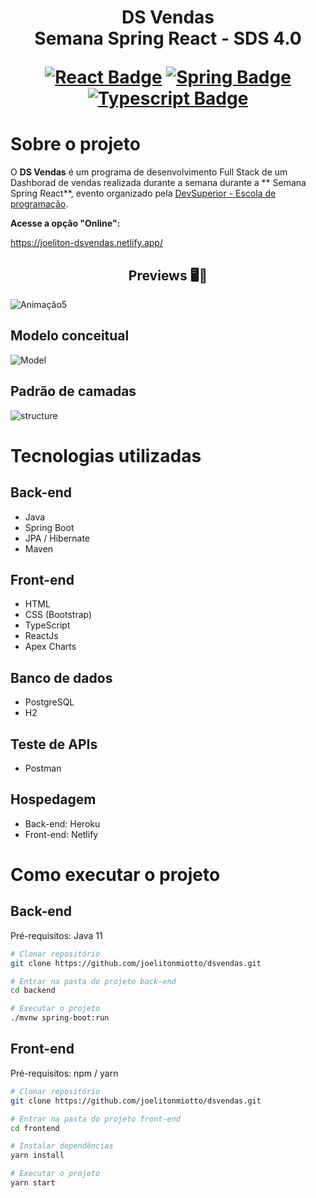 <h1 align="center">
    <strong>DS Vendas</strong>
    <br>Semana Spring React - SDS 4.0<br/>



[![React Badge](https://img.shields.io/badge/-React-61DBFB?style=for-the-badge&labelColor=black&logo=react&logoColor=61DBFB)](#) [![Spring Badge](https://img.shields.io/badge/-SpringBoot-6DB33F?style=for-the-badge&labelColor=black&logo=spring&logoColor=3C873A)](#) [![Typescript Badge](https://img.shields.io/badge/-Typescript-007acc?style=for-the-badge&labelColor=black&logo=typescript&logoColor=007acc)](#)




# Sobre o projeto

O **DS Vendas** é um programa de desenvolvimento Full Stack de um Dashborad de vendas realizada durante a semana durante a ** Semana  Spring  React**, evento organizado pela  [DevSuperior - Escola de programação](https://devsuperior.com.br "Site da DevSuperior").


**Acesse a opção "Online":**

https://joeliton-dsvendas.netlify.app/

<h2 align="center">Previews 🖥️📱</h2>

![Animação5](https://user-images.githubusercontent.com/61275275/138993205-d36c864f-6135-4ae8-aa6b-f13494ac55c3.gif)




## Modelo conceitual
![Model](https://user-images.githubusercontent.com/61275275/138994314-97dcf6ed-ba3e-403d-80c8-8c9c73a43acc.png)

## Padrão de camadas
![structure](https://user-images.githubusercontent.com/61275275/138994406-1fbae28c-05ed-47bf-a277-2d6741096e08.png)



# Tecnologias utilizadas
## Back-end
- Java
- Spring Boot
- JPA / Hibernate
- Maven
## Front-end
- HTML 
- CSS (Bootstrap) 
- TypeScript
- ReactJs
- Apex Charts
##  Banco de dados
-  PostgreSQL
-  H2
##  Teste de APIs
-  Postman
##  Hospedagem
- Back-end: Heroku
- Front-end: Netlify


# Como executar o projeto

## Back-end
Pré-requisitos: Java 11

```bash
# Clonar repositório
git clone https://github.com/joelitonmiotto/dsvendas.git

# Entrar na pasta do projeto back-end
cd backend

# Executar o projeto
./mvnw spring-boot:run
```

## Front-end 
Pré-requisitos: npm / yarn 

```bash
# Clonar repositório
git clone https://github.com/joelitonmiotto/dsvendas.git

# Entrar na pasta do projeto front-end
cd frontend

# Instalar dependências
yarn install

# Executar o projeto
yarn start
```
 <br>
